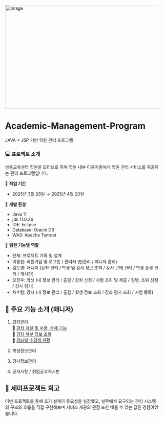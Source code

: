 <img width="1512" height="339" alt="image" src="https://github.com/user-attachments/assets/27211fc7-f814-4faf-bde3-f8360a5fd8e1" />

# Academic-Management-Program
JAVA + JSP 기반 학원 관리 프로그램 <br>

### :computer: 프로젝트 소개
쌍용교육센터 학원을 모티브로 하여 학원 내부 이용자들에게 학원 관리 서비스를 제공하는 관리 프로그램입니다.


:calendar:  **작업 기간** <br>
- 2025년 3월 26일 → 2025년 4월 20일

:page_with_curl: **개발 환경** <br>
- Java 11
- jdk 11.0.26
- IDE: Eclipse
- Database: Oracle DB
- WAS: Apache Tomcat

:busts_in_silhouette:  **팀원 기능별 역할** <br>
- 전체: 프로젝트 기획 및 설계
- 이종원: 회원가입 및 로그인 / 관리자 (반관리 / 매니저 관리)
- 김도영: 매니저 (강좌 관리 / 학생 및 강사 정보 조회 / 강사 근태 관리 / 학생 출결 관리 / 게시판)
- 오진우: 학생 (내 정보 관리 / 출결 / 강좌 신청 / 시험 조회 및 제출 / 질병, 조퇴 신청 / 강사 평가)
- 채수림: 강사 (내 정보 관리 / 출결 / 학생 정보 조회 / 강좌 평가 조회 / 시험 등록)

## :pushpin: 주요 기능 소개 (매니저)
1) 강좌관리  
🔖 <a href="https://github.com/ddozero/Academic-Management-Program/wiki/1)-%EC%A3%BC%EC%9A%94%EA%B8%B0%EB%8A%A5-%E2%80%90-%EA%B0%95%EC%A2%8C%EA%B4%80%EB%A6%AC#%EA%B0%95%EC%A2%8C-%EA%B0%9C%EC%84%A4-%EB%B0%8F-%EC%88%98%EC%A0%95-%EC%82%AD%EC%A0%9C">강좌 개설 및 수정, 삭제 기능</a><br>
🔖 <a href="https://github.com/ddozero/Academic-Management-Program/wiki/1)-%EC%A3%BC%EC%9A%94%EA%B8%B0%EB%8A%A5-%E2%80%90-%EA%B0%95%EC%A2%8C%EA%B4%80%EB%A6%AC#-%EA%B0%95%EC%A2%8C-%EC%84%B8%EB%B6%80-%EC%A0%95%EB%B3%B4-%EC%A1%B0%ED%9A%8C">강좌 세부 정보 조회</a><br>
🔖 <a href="https://github.com/ddozero/Academic-Management-Program/wiki/1)-%EC%A3%BC%EC%9A%94%EA%B8%B0%EB%8A%A5-%E2%80%90-%EA%B0%95%EC%A2%8C%EA%B4%80%EB%A6%AC#-%EA%B0%95%EC%A2%8C%EB%B3%84-%EC%88%98%EA%B0%95%EC%83%9D-%ED%98%84%ED%99%A9">강좌별 수강생 현황</a><br>

3) 학생정보관리  
4) 강사정보관리  
5) 공지사항 / 취업공고게시판




## :dizzy: 세미프로젝트 회고
이번 프로젝트를 통해 초기 설계의 중요성을 실감했고, 실무에서 요구되는 관리 시스템의 구조와 흐름을 직접 구현해보며 서비스 제공의 관점 또한 
배울 수 있는 값진 경험이었습니다.

